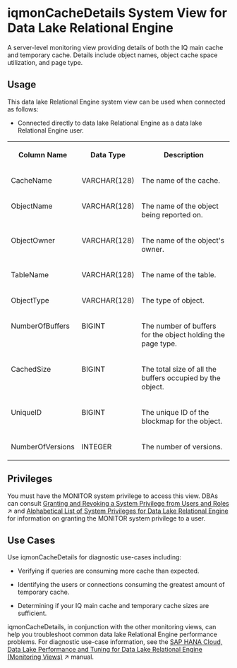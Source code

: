 <!-- loiof182cdc23a104bda842a61fd7c0e8967 -->

# iqmonCacheDetails System View for Data Lake Relational Engine

A server-level monitoring view providing details of both the IQ main cache and temporary cache. Details include object names, object cache space utilization, and page type.



<a name="loiof182cdc23a104bda842a61fd7c0e8967__section_skb_fwg_k4b"/>

## Usage

This data lake Relational Engine system view can be used when connected as follows:

-   Connected directly to data lake Relational Engine as a data lake Relational Engine user.


<table>
<tr>
<th valign="top">

Column Name

</th>
<th valign="top">

Data Type

</th>
<th valign="top">

Description

</th>
</tr>
<tr>
<td valign="top">

CacheName

</td>
<td valign="top">

VARCHAR\(128\)

</td>
<td valign="top">

The name of the cache.

</td>
</tr>
<tr>
<td valign="top">

ObjectName

</td>
<td valign="top">

VARCHAR\(128\)

</td>
<td valign="top">

The name of the object being reported on.

</td>
</tr>
<tr>
<td valign="top">

ObjectOwner

</td>
<td valign="top">

VARCHAR\(128\)

</td>
<td valign="top">

The name of the object's owner.

</td>
</tr>
<tr>
<td valign="top">

TableName

</td>
<td valign="top">

VARCHAR\(128\)

</td>
<td valign="top">

The name of the table.

</td>
</tr>
<tr>
<td valign="top">

ObjectType

</td>
<td valign="top">

VARCHAR\(128\)

</td>
<td valign="top">

The type of object.

</td>
</tr>
<tr>
<td valign="top">

NumberOfBuffers

</td>
<td valign="top">

BIGINT

</td>
<td valign="top">

The number of buffers for the object holding the page type.

</td>
</tr>
<tr>
<td valign="top">

CachedSize

</td>
<td valign="top">

BIGINT

</td>
<td valign="top">

The total size of all the buffers occupied by the object.

</td>
</tr>
<tr>
<td valign="top">

UniqueID

</td>
<td valign="top">

BIGINT

</td>
<td valign="top">

The unique ID of the blockmap for the object.

</td>
</tr>
<tr>
<td valign="top">

NumberOfVersions

</td>
<td valign="top">

INTEGER

</td>
<td valign="top">

The number of versions.

</td>
</tr>
</table>



<a name="loiof182cdc23a104bda842a61fd7c0e8967__section_kpt_vmz_1fb"/>

## Privileges

You must have the MONITOR system privilege to access this view. DBAs can consult [Granting and Revoking a System Privilege from Users and Roles](https://help.sap.com/viewer/a89a0a8384f21015b1e7adbeca456f73/2024_3_QRC/en-US/a43bcb8284f210158039b1793a92a4fc.html "Grant and revoke a specific system privilege to and from specific users or roles, with or without administrative rights.") :arrow_upper_right: and [Alphabetical List of System Privileges for Data Lake Relational Engine](../080-sql-statements/alphabetical-list-of-system-privileges-for-data-lake-relational-engine-a449325.md) for information on granting the MONITOR system privilege to a user.



<a name="loiof182cdc23a104bda842a61fd7c0e8967__section_ahv_5mg_bfb"/>

## Use Cases

Use iqmonCacheDetails for diagnostic use-cases including:

-   Verifying if queries are consuming more cache than expected.

-   Identifying the users or connections consuming the greatest amount of temporary cache.

-   Determining if your IQ main cache and temporary cache sizes are sufficient.


iqmonCacheDetails, in conjunction with the other monitoring views, can help you troubleshoot common data lake Relational Engine performance problems. For diagnostic use-case information, see the [SAP HANA Cloud, Data Lake Performance and Tuning for Data Lake Relational Engine (Monitoring Views)](https://help.sap.com/viewer/028be133f34c4d2d998c6fbc258659c5/2024_3_QRC/en-US/56032dd760ca4790a55d069d4475b441.html "This document shows you how to use the monitoring views to monitor data lake Relational Engine system health, and to help you troubleshoot performance issues.") :arrow_upper_right: manual.

